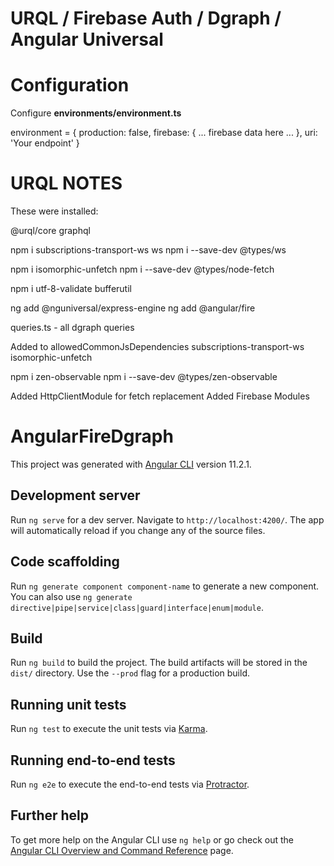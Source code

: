 # URQL / Firebase Auth / Dgraph / Angular Universal

# Configuration

Configure **environments/environment.ts**

environment = {
  production: false,
  firebase: {
    ...
    firebase data here
    ...
  },
  uri: 'Your endpoint'
}

# URQL NOTES

These were  installed:

@urql/core graphql

npm i subscriptions-transport-ws ws
npm i --save-dev @types/ws

npm i isomorphic-unfetch
npm i --save-dev @types/node-fetch

npm i utf-8-validate bufferutil

ng add @nguniversal/express-engine
ng add @angular/fire

queries.ts - all dgraph queries

Added to allowedCommonJsDependencies
subscriptions-transport-ws
isomorphic-unfetch

npm i zen-observable
npm i --save-dev @types/zen-observable

Added HttpClientModule for fetch replacement
Added Firebase Modules

# AngularFireDgraph

This project was generated with [Angular CLI](https://github.com/angular/angular-cli) version 11.2.1.

## Development server

Run `ng serve` for a dev server. Navigate to `http://localhost:4200/`. The app will automatically reload if you change any of the source files.

## Code scaffolding

Run `ng generate component component-name` to generate a new component. You can also use `ng generate directive|pipe|service|class|guard|interface|enum|module`.

## Build

Run `ng build` to build the project. The build artifacts will be stored in the `dist/` directory. Use the `--prod` flag for a production build.

## Running unit tests

Run `ng test` to execute the unit tests via [Karma](https://karma-runner.github.io).

## Running end-to-end tests

Run `ng e2e` to execute the end-to-end tests via [Protractor](http://www.protractortest.org/).

## Further help

To get more help on the Angular CLI use `ng help` or go check out the [Angular CLI Overview and Command Reference](https://angular.io/cli) page.
